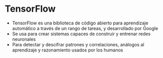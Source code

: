 # TensorFlow
- TensorFlow es una biblioteca de código abierto para aprendizaje automático a través de un rango de tareas, y desarrollado por Google 
- Se usa para crear sistemas capaces de construir y entrenar redes neuronales 
- Para detectar y descifrar patrones y correlaciones, análogos al aprendizaje y razonamiento usados por los humanos

